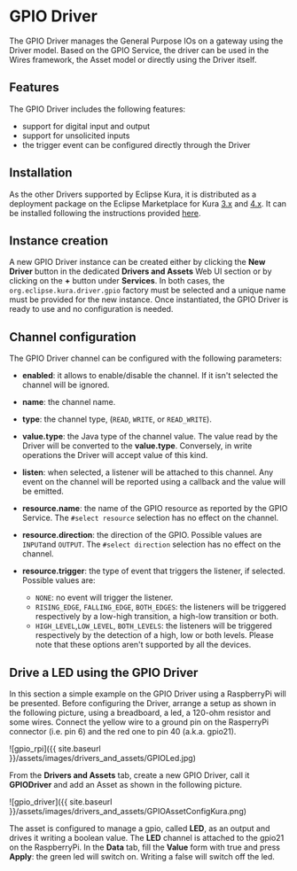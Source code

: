 # GPIO Driver

The GPIO Driver manages the General Purpose IOs on a gateway using the Driver model. Based on the GPIO Service, the driver can be used in the Wires framework, the Asset model or directly using the Driver itself.

## Features

The GPIO Driver includes the following features:

- support for digital input and output
- support for unsolicited inputs
- the trigger event can be configured directly through the Driver

## Installation

As the other Drivers supported by Eclipse Kura, it is distributed as a deployment package on the Eclipse Marketplace for Kura [3.x](https://marketplace.eclipse.org/content/gpio-driver-eclipse-kura-3xy) and [4.x](https://marketplace.eclipse.org/content/gpio-driver-eclipse-kura-4xy). It can be installed following the instructions provided [here](/kura/admin/application-management.html#installation-from-eclipse-marketplace).

## Instance creation

A new GPIO Driver instance can be created either by clicking the **New Driver** button in the dedicated **Drivers and Assets** Web UI section or by clicking on the **+** button under **Services**. In both cases, the `org.eclipse.kura.driver.gpio` factory must be selected and a unique name must be provided for the new instance. 
Once instantiated, the GPIO Driver is ready to use and no configuration is needed.

## Channel configuration

The GPIO Driver channel can be configured with the following parameters:

- **enabled**: it allows to enable/disable the channel. If it isn't selected the channel will be ignored.
- **name**: the channel name.
- **type**: the channel type, (`READ`, `WRITE`, or `READ_WRITE`).
- **value.type**: the Java type of the channel value. The value read by the Driver will be converted to the **value.type**. Conversely, in write operations the Driver will accept value of this kind.
- **listen**: when selected, a listener will be attached to this channel. Any event on the channel will be reported using a callback and the value will be emitted.
- **resource.name**: the name of the GPIO resource as reported by the GPIO Service. The `#select resource` selection has no effect on the channel.
- **resource.direction**: the direction of the GPIO. Possible values are `INPUT`and `OUTPUT`. The `#select direction` selection has no effect on the channel.
- **resource.trigger**: the type of event that triggers the listener, if selected. Possible values are:

  - `NONE`: no event will trigger the listener.
  - `RISING_EDGE`, `FALLING_EDGE`, `BOTH_EDGES`: the listeners will be triggered respectively by a low-high transition, a high-low transition or both.
  - `HIGH_LEVEL`,`LOW_LEVEL`, `BOTH_LEVELS`: the listeners will be triggered respectively by the detection of a high, low or both levels. Please note that these options aren't supported by all the devices.

## Drive a LED using the GPIO Driver

In this section a simple example on the GPIO Driver using a RaspberryPi will be presented. Before configuring the Driver, arrange a setup as shown in the following picture, using a breadboard, a led, a 120-ohm resistor and some wires. Connect the yellow wire to a ground pin on the RasperryPi connector (i.e. pin 6) and the red one to pin 40 (a.k.a. gpio21).

![gpio_rpi]({{ site.baseurl }}/assets/images/drivers_and_assets/GPIOLed.jpg)

From the **Drivers and Assets** tab, create a new GPIO Driver, call it **GPIODriver** and add an Asset as shown in the following picture.

![gpio_driver]({{ site.baseurl }}/assets/images/drivers_and_assets/GPIOAssetConfigKura.png)

The asset is configured to manage a gpio, called **LED**, as an output and drives it writing a boolean value. The **LED** channel is attached to the gpio21 on the RaspberryPi. In the **Data** tab, fill the **Value** form with true and press **Apply**: the green led will switch on. Writing a false will switch off the led.
